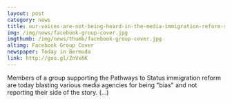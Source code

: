 ```yaml
---
layout: post
category: news
title: our-voices-are-not-being-heard-in-the-media-immigration-reform-supporters
img: /img/news/facebook-group-cover.jpg
imgthumb: /img/news/thumb/facebook-group-cover.jpg
altimg: Facebook Group Cover
newspaper: Today in Bermuda
link: http://goo.gl/ZnVx6K
---
```

Members of a group supporting the Pathways to Status immigration reform are today blasting various media agencies for being "bias" and not reporting their side of the story.
(...)